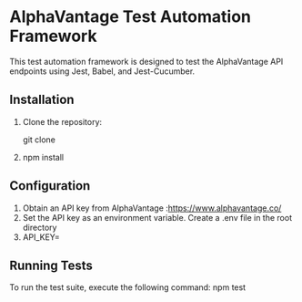 # AlphaVantage Test Automation Framework

This test automation framework is designed to test the AlphaVantage API endpoints using Jest, Babel, and Jest-Cucumber.

## Installation

1. Clone the repository:

    git clone <repository-url>

2. npm install

## Configuration
1. Obtain an API key from AlphaVantage :https://www.alphavantage.co/
2. Set the API key as an environment variable. Create a .env file in the root directory
3. API_KEY= <your-api-key> 

## Running Tests

To run the test suite, execute the following command:
npm test
